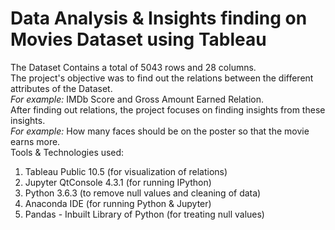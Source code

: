 # Data Analysis & Insights finding on Movies Dataset using Tableau
The Dataset Contains a total of 5043 rows and 28 columns.  
The project's objective was to find out the relations between the different attributes of the Dataset.  
*For example:* IMDb Score and Gross Amount Earned Relation.  
After finding out relations, the project focuses on finding insights from these insights.  
*For example:* How many faces should be on the poster so that the movie earns more.  
Tools & Technologies used:
1. Tableau Public 10.5 (for visualization of relations)
2. Jupyter QtConsole 4.3.1 (for running IPython)
3. Python 3.6.3 (to remove null values and cleaning of data)
4. Anaconda IDE (for running Python & Jupyter)
5. Pandas - Inbuilt Library of Python (for treating null values)
